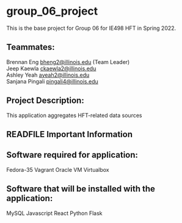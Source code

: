 # group_06_project

This is the base project for Group 06 for IE498 HFT in Spring 2022.


## Teammates:

Brennan Eng bheng2@illinois.edu (Team Leader) \
Jeep Kaewla ckaewla2@illinois.edu \
Ashley Yeah ayeah2@illinois.edu \
Sanjana Pingali pingali4@illinois.edu 

## Project Description:
This application aggregates HFT-related data sources

## READFILE Important Information


## Software required for application:
Fedora-35
Vagrant
Oracle VM Virtualbox

## Software that will be installed with the application:
MySQL
Javascript
React
Python
Flask




